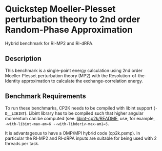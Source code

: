 # Quickstep Moeller-Plesset perturbation theory to 2nd order Random-Phase Approximation

Hybrid benchmark for RI-MP2 and RI-dRPA.

## Description

This benchmark is a single-point energy calculation using 2nd order Moeller-Plesset perturbation theory (MP2) with the Resolution-of-the-Identity approximation to calculate the exchange-correlation energy.

## Benchmark Requirements

To run these benchmarks, CP2K needs to be compiled with libint support (`-D__LIBINT`). Libint library has to be compiled such that higher angular momentum can be computed (see: [libint-cp2k/README](https://github.com/cp2k/libint-cp2k), use, for example, `--with-libint-max-am=6 --with-libderiv-max-am1=5`.

It is advantageous to have a OMP/MPI hybrid code (cp2k.psmp).
In particular the RI-MP2 and RI-dRPA inputs are suitable for being used with 2 threads per task.

